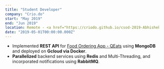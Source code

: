 ```yaml
---
title: "Student Developer"
company: "Crio.do"
start: "May 2019"
end: "Jun 2019"
location: Remote - <a href="https://criodo.github.io/csod-2019-AbhishekChd/" target="_blank">Certificate</a>
date: "2019-05-01T00:00:00.000Z"
---
```


- Implemented **REST API** for [Food Ordering App - QEats](https://github.com/AbhishekChd/qeats) using **MongoDB** and deployed on **Gcloud via Docker**.
- **Parallelized** backend services using **Redis** and Multi-Threading, and incorporated notifications using **RabbitMQ**.
